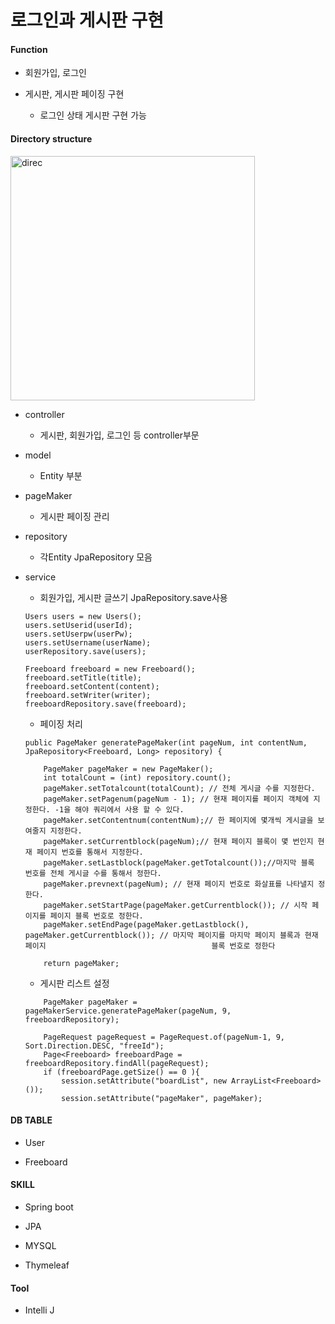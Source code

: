 # 로그인과 게시판 구현

#### Function
- 회원가입, 로그인 

- 게시판, 게시판 페이징 구현
    - 로그인 상태 게시판 구현 가능

#### Directory structure

<img width="391" alt="direc" src="https://user-images.githubusercontent.com/48824988/64904008-1db5c600-d6fe-11e9-86be-5be9b1750ca0.png">


- controller
    - 게시판, 회원가입, 로그인 등 controller부문
    
- model
    - Entity 부분 
    
- pageMaker
    - 게시판 페이징 관리 
    
- repository
    - 각Entity JpaRepository 모음
    
- service 

    - 회원가입, 게시판 글쓰기 JpaRepository.save사용
    ~~~
  Users users = new Users();                        
  users.setUserid(userId);                      
  users.setUserpw(userPw);                      
  users.setUsername(userName);                      
  userRepository.save(users);
  
  Freeboard freeboard = new Freeboard();
  freeboard.setTitle(title);
  freeboard.setContent(content);
  freeboard.setWriter(writer);
  freeboardRepository.save(freeboard);
     ~~~
    - 페이징 처리
    ~~~
   public PageMaker generatePageMaker(int pageNum, int contentNum, JpaRepository<Freeboard, Long> repository) {

        PageMaker pageMaker = new PageMaker();
        int totalCount = (int) repository.count();
        pageMaker.setTotalcount(totalCount); // 전체 게시글 수를 지정한다.
        pageMaker.setPagenum(pageNum - 1); // 현재 페이지를 페이지 객체에 지정한다. -1을 해야 쿼리에서 사용 할 수 있다.
        pageMaker.setContentnum(contentNum);// 한 페이지에 몇개씩 게시글을 보여줄지 지정한다.
        pageMaker.setCurrentblock(pageNum);// 현재 페이지 블록이 몇 번인지 현재 페이지 번호를 통해서 지정한다.
        pageMaker.setLastblock(pageMaker.getTotalcount());//마지막 블록 번호를 전체 게시글 수를 통해서 정한다.
        pageMaker.prevnext(pageNum); // 현재 페이지 번호로 화살표를 나타낼지 정한다.
        pageMaker.setStartPage(pageMaker.getCurrentblock()); // 시작 페이지를 페이지 블록 번호로 정한다.
        pageMaker.setEndPage(pageMaker.getLastblock(), pageMaker.getCurrentblock()); // 마지막 페이지를 마지막 페이지 블록과 현재 페이지                                     블록 번호로 정한다

        return pageMaker;
    ~~~

    - 게시판 리스트 설정
    ~~~
        PageMaker pageMaker = pageMakerService.generatePageMaker(pageNum, 9, freeboardRepository);

        PageRequest pageRequest = PageRequest.of(pageNum-1, 9, Sort.Direction.DESC, "freeId");
        Page<Freeboard> freeboardPage = freeboardRepository.findAll(pageRequest);
        if (freeboardPage.getSize() == 0 ){
            session.setAttribute("boardList", new ArrayList<Freeboard>());
            session.setAttribute("pageMaker", pageMaker);
#### DB TABLE
- User

- Freeboard



#### SKILL
- Spring boot

- JPA

- MYSQL

- Thymeleaf
#### Tool
- Intelli J
